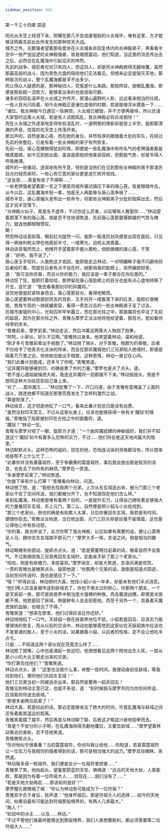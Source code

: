 ```yaml
---
sidebar_position: 942
---
```

 第一千三十四章 踪迹


阳光从天空上倾洒下来，照耀在那几乎变成废墟般的火炎城中，唯有这里，方才能够证明着先前此处所发生的那种惊天大战。  
城市之外，无数强者望着那些盘坐在火炎城各处回复体内的炎神殿弟子，再看看半空中一些严加巡逻的炎神殿强者，皆是暗感震动，他们知道，当这里的消息传出去之后，必然会在乱魔海中引起滔天的哗然。  
先前的战争，侵犯者仅仅只有四人，但这四人，却是将炎神殿掀得天翻地覆，虽然那最高层的战斗，因为青色光盘的阻挠他们无法看见，但想来必定是毁灭天地，那种层次的战斗，整个乱魔海都是寻不出多少。  
而让得众人疑惑的是，那神秘四人，究竟是什么来路，那般阵容，放眼乱魔海，即便是那些超一流势力，能够拿出来的也是屈指可数。  
诸多的窃窃私语声在火炎城之外传开，那漫山遍野的人影，远远看来相当的壮观，一些人目光闪烁着，如今炎神殿正是诸位虚弱的时期，若是能够浑水摸鱼一下……  
“诸位，我炎神殿今日遇见一些麻烦，火炎城已被毁，并不方便再接待，所以还请大家暂时远离火炎城，若是有人试图捣乱，我炎神殿必将兵戎相待！”  
而在火炎城之外逐渐地变得有些混乱时，一道明艳的倩影却是掠上半空，旋即那清澈的声音，悦耳的在天空上传荡开来。  
那出声的，自然是唐心莲，而在她的身后，井然有序的跟随着大批的军队，在经过先前的休整后，已是有着一些炎神殿的弟子有所恢复。  
先前一战，唐心莲耀眼得犹如珍珠，即便是一些乱魔海中有所名气的老牌强者都是暗感震撼，如今见到她出面，虽说是那般娇俏美丽容颜，但那股气势，却是令得人呼吸微滞。  
城外的一些骚动，逐渐地有所平息，特别是当他们在见到那些炎神殿的弟子那凌厉目光扫视而来时，一些心有它意的家伙更是连忙转开视线。  
“这女孩……真是有些了不得啊……”  
一些老牌强者望着那一言之下便是将城外骚动镇压下来的唐心莲，皆是暗暗咋舌，从今以后，这乱魔海年轻一辈，怕是无人再能够与唐心莲争锋了……  
城市半空，唐心莲偏头发布出一些命令，将那些炎神殿弟子分批的指挥出去，然后这才自半空落下。  
“炎神殿火仙子，真是名不虚传，不过你这么厉害，以后哪有人敢娶你……”林动望着那落下来的唐心莲，倒是忍不住地调笑道，先前唐心莲那震慑群雄的气势与魄力，就连他都暗暗赞叹。  
唰！  
然而林动话音刚落，眼前红光陡然一闪，旋即一股凌厉劲风便是出现在面前，只见得一柄锋利枪尖停在他面前半寸，一缕寒光，自枪尖游离着。  
林动话音戛然而止，他摊开手望着那手握火凰枪，俏脸微绷的唐心莲，干笑道：“好吧，我不说了。”  
唐心莲玉手轻抖，火凰枪这才收回，旋即她走近林动，一对明媚眸子毫不闪避地将后者给盯着，而就在后者有点不自在时，她那俏美的脸颊上，突然展颜轻笑，道：“我可没你厉害，而且以你的能力，我应该是一辈子都会在你后面的。”  
林动怔了怔，旋即打着哈哈，那停留在唐心莲脸颊上的目光也是有点心虚地转移了开去，连忙道：“我去看看那封印的异魔将。”  
说完他便是赶紧转身而去，唐心莲那目光，看得他略慌。  
唐心莲望着林动那狼狈而去的背影，玉手锊开一缕垂落下来的红发，旋即红唇微抿，唇角乍现的一抹妩媚笑容，看得一旁走过去的一些炎神殿弟子呆了过去。  
在城市废墟的中心，光柱囚牢牢牢矗立，而在那光柱之中，那狼魔将也早没了先前的跋扈，因为在那光柱之外，青雉与摩罗正淡淡地将他给望着，那目光，犹如看待待宰的羔羊。  
“青雉前辈，摩罗前辈。”林动走近，然后冲着这两尊大人物抱了抱拳。  
“呵呵，小家伙，好久不见啊。”青雉转过身来，他笑望着林动，温和地道。  
“刚才多亏青雉前辈出手相救了。”林动捎了捎头，对于青雉，他颇为的尊敬，后者不仅给予了他青天化龙诀的传承，而且在那异魔城他们三兄弟陷入绝境时，即便是隔着万万里之远，但他依旧是出手相救，这种恩情，林动一直记在心间。  
“我们此番计划能成，还多亏了你呢。”青雉笑道。  
“这异魔将能够被封印，的确是靠了你的力量。”摩罗也是点了点头，道。  
“若不是心莲姑娘操控大局，我连这异魔将一招都接不下来。”林动摇摇头，倒是不想将这种大功给揽到自己身上来。  
“对了……那异魔王……”林动犹豫了一下，开口问道，由于青雉有意掩盖了上面的战斗，就连他都不知道在那里究竟发生了怎样的激烈之战。  
“算是陨落了。”  
林动闻言，这才彻底地松了一口气，看来此番计划总归是没有白费。  
“虽然没封印天冥王，不过从这家伙身上，应该也能够获得一些有关‘魔狱’的情报。”青雉指了指那被封印在光柱之中的狼魔将，道。  
“魔狱？”林动一怔。  
青雉与摩罗对视了一眼，旋即方才道：“一个由异魔组建的神秘组织，我们并不知道这个‘魔狱’如今有着多么恐怖的实力，不过……他们将会是这天地间最大的隐患。”  
林动默默点头，这种恐怖的组织，现在的他，恐怕连沾染的资格都没有，所以想来他是帮不上什么忙了……  
“此番你并没有暴露祖符，至于争霸赛的雷霆祖符，事后我会放出那是假货的消息，也免去了你所有的麻烦。”摩罗在一旁道。  
“多谢摩罗前辈了。”林动笑道。  
“你接下来有什么打算？”青雉看向林动，问道。  
林动想了想，道：“我想去找我两个兄弟，上次从东玄域逃出来，被元门那三个老家伙干扰了空间传送，我们都被分开了，也不知道现在他们怎么样。”  
来到乱魔海，林动便是唯有着两个目的，一是提升实力，让得自己拥有着足够强大的力量重回东玄域，杀上元门，第二么，自然便是把小貂与小炎给找到。  
“那三个老家伙，倒也的确是有些欺人太甚，日后你重回东玄域，我若是有时间，便随你前去。”青雉淡淡地道，当日他出面，元门三巨头却是丝毫不留情面，这也是让得他心中有些动怒。  
“你的事，我也听说了，此次你帮了我炎神殿，以后如果有需要的话，便让心莲带足人马，跟你去东玄域踏平那元门！”摩罗大手一挥，言语之间，倒是相当的霸气。  
林动略微有些感动，旋即点点头，道：“若是需要两位前辈的话，晚辈自然不会客气，不过我相信我三兄弟再回东玄域时，定能亲手斩了那三个老家伙。”  
“哈哈，倒是有些魄力，本座喜欢。”摩罗闻言，却是大笑道，言语间满是欣赏。  
一旁的青雉也是微笑点头，旋即他道：“你那两个兄弟的话，我倒是知道点踪迹，当初空间传送时，我也是感应了一下。”  
“哦？”听得此话，林动顿时大喜，他找小貂小炎一年多，却是未有他们半点消息。  
“他们两人应该是被传送到妖域去了，你也不用太过的担心，你那两个朋友，一个是天妖貂一族，那可是妖兽界中相当庞大强横的种族，而且霸道凶横，即便是龙族都不惧，他若是回了妖域，倒是鲜有人会去招惹他，而至于另外一个，具备着天魔虎族的血脉，也相当了不得。”  
青雉笑道：“想来在那里，他们过得应该比你还好。”  
林动悄悄松了一口气，天妖貂一族在妖兽界地位不低，小貂若是回去，应该实力能够很快的恢复，而从以前的交谈中，林动也能够感觉到这家伙在天妖貂族中应该也不是普通的族人，至于小炎的话，如果跟着小貂，以后者的性格，定不会让他吃半点亏。  
只是……不知道这两个家伙现在究竟怎么样了……  
林动抿了抿嘴，心中也是涌起一些迫切，他很想看见这两个陪他出生入死，一路从那小小的大炎王朝走出来的兄弟。  
“你打算去找他们？”青雉笑道。  
林动点点头，道：“这里也没我什么事，休整一些时间，我便动身前往妖域，等我找到他们，便同他们杀回东玄域！”  
他们三兄弟当初一同被追杀出来，那自然是要再一起杀回去！  
青雉见到林动主意已定，也就不多说，道：“到时候我与摩罗共同为你空间传送，应该能将你送去妖域。”  
“那便多谢两位前辈了！”  
林动大喜，若是如此的话，那必定能够省去了绝大的时间，毕竟乱魔海与妖域之间还有着极其遥远的距离。  
青雉笑着摆了摆手，然后再度与林动聊了聊，后者这才略显兴奋地抱拳而去。  
“真是个不安分的小子啊，在乱魔海闹得天翻地覆后，又要去妖域……”摩罗望着林动离去的身影，忍不住地笑道。  
青雉微笑点头。  
“你对他似乎很看重？当初雷霆祖符，你也叫我让给他……你知道，若是雷霆祖符让一位实力与我相仿的强者得到的话，那可是相当强大的战力。”摩罗双目微眯，突然道。  
“林动每多获一枚祖符，我们便是会少一位祖符掌控者……”  
青雉笑了笑，他抬起头，望着那蔚蓝的天空，喃喃道：“远古的天地大劫，人类能胜，那是因为有着一位符祖大人……但现在……我们没有了……”  
“若是天地大劫再启……那该如何是好？”  
摩罗瞳孔微微缩了缩：“你认为林动有可能成为下一位符祖？”  
青雉双手负于身后，轻声道：“他身怀祖石，那是符祖大人的选择……如今的天地间，如果说最有可能达到符祖那般境界的，有两人几率最大。”  
“两人？”  
“轮回中的冰主……以及……林动。”  
“不过不管他们谁最终能够达到那般境界，我们人类想要胜利，都必须需要第二位符祖大人……”  
  
  
